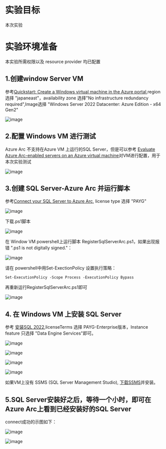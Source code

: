 # 实验目标

本次实验

# 实验环境准备

本实验所需权限以及 resource provider 均已配置

## 1.创建window Server VM

参考[Quickstart: Create a Windows virtual machine in the Azure portal](https://learn.microsoft.com/zh-cn/azure/virtual-machines/windows/quick-create-portal),region 选择 "japaneast"，availability zone 选择"No infrastructure redundancy required",Image选择 "Windows Server 2022 Datacenter: Azure Edition - x64 Gen2"

![image](https://user-images.githubusercontent.com/34478391/226507704-66a5f75b-b793-4647-b4f4-e7a1ab119c55.png)

## 2.配置 Windows VM 进行测试

Azure Arc 不支持在Azure VM 上运行的SQL Server，但是可以参考 [Evaluate Azure Arc-enabled servers on an Azure virtual machine](https://learn.microsoft.com/zh-cn/azure/azure-arc/servers/plan-evaluate-on-azure-virtual-machine#reconfigure-azure-vm)对VM进行配置，用于本次实验测试

![image](https://user-images.githubusercontent.com/34478391/226508124-7f2d5c42-236b-4680-99d3-c9a47b8bfb6e.png)

## 3.创建 SQL Server-Azure Arc 并运行脚本

参考[Connect your SQL Server to Azure Arc](https://learn.microsoft.com/zh-cn/sql/sql-server/azure-arc/connect?view=sql-server-ver16&tabs=linux), license type 选择 "PAYG"

![image](https://user-images.githubusercontent.com/34478391/226508795-fbccc931-f8cc-4da9-b08b-7da0900b8f99.png)

下载.ps1脚本

![image](https://user-images.githubusercontent.com/34478391/226508846-8bd393bf-0230-4aae-8ad8-9bf9f45ae47e.png)

在 Window VM powershell上运行脚本 RegisterSqlServerArc.ps1，如果出现报错 ".ps1 is not digitally signed."：

![image](https://user-images.githubusercontent.com/34478391/226509131-bf212212-6d73-4077-bc9b-302d87209190.png)

请在 powershell中用Set-ExectionPolicy 设置执行策略：
```
Set-ExecutionPolicy -Scope Process -ExecutionPolicy Bypass
```

再重新运行RegisterSqlServerArc.ps1即可

![image](https://user-images.githubusercontent.com/34478391/226509579-dddfbcc7-ccd3-4bca-8d7b-632ae9c1eb92.png)

## 4. 在 Windows VM 上安装 SQL Server

参考 [安装SQL 2022](https://learn.microsoft.com/zh-cn/sql/database-engine/install-windows/install-sql-server-from-the-installation-wizard-setup?view=sql-server-ver16#install-sql-server-2022),licenseTerms 选择 PAYG-Enterprise版本，Instance feature 只选择 "Data Engine Services"即可。

![image](https://user-images.githubusercontent.com/34478391/226510918-5a39d7e8-663b-4c2b-a833-44bc34e984d9.png)


![image](https://user-images.githubusercontent.com/34478391/226510930-cf332dc1-5b6e-4d7f-9469-5030e6b36875.png)


![image](https://user-images.githubusercontent.com/34478391/226510946-ab7b3cb4-ccc4-47cf-94af-51716f397339.png)


![image](https://user-images.githubusercontent.com/34478391/226510953-e25fa60b-b3ac-4564-8d9d-075843928f7d.png)

如果VM上没有 SSMS (SQL Server Management Studio), [下载SSMS](https://aka.ms/ssmsfullsetup)并安装。

## 5.SQL Server安装好之后，等待一个小时，即可在 Azure Arc上看到已经安装好的SQL Server

connect成功的示图如下：

![image](https://user-images.githubusercontent.com/34478391/226511773-09998476-85f7-4cd4-9269-f533fadcaf0f.png)

![image](https://user-images.githubusercontent.com/34478391/226511887-c580ee4d-0f4e-4b80-8cac-ff291d65b26b.png)





